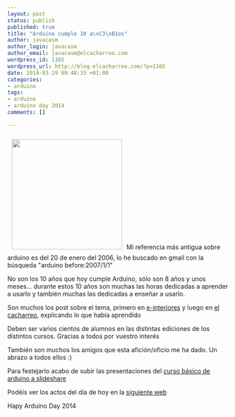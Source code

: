 ```yaml
--- 
layout: post
status: publish
published: true
title: "Arduino cumple 10 a\xC3\xB1os"
author: javacasm
author_login: javacasm
author_email: javacasm@elcacharreo.com
wordpress_id: 1165
wordpress_url: http://blog.elcacharreo.com/?p=1165
date: 2014-03-29 09:48:33 +01:00
categories: 
- arduino
tags: 
- arduino
- arduino day 2014
comments: []

---
```

<img class="alignleft" style="margin: 10px;" alt="" src="http://day.arduino.cc/wp-content/themes/arduinoWide/arduinoday/img/logo-01.png" width="250" />Mi referencia más antigua sobre arduino es del 20 de enero del 2006, lo he buscado en gmail con la búsqueda "arduino before:2007/1/1"

No son los 10 años que hoy cumple Arduino, sólo son 8 años y unos meses... durante estos 10 años son muchas las horas dedicadas a aprender a usarlo y también muchas las dedicadas a enseñar a usarlo.

Son muchos los post sobre el tema, primero en <a href="http://e-interiores.aprendizdetodo.es/?s=arduino">e-interiores</a> y luego en <a href="http://blog.elcacharreo.com/?s=arduino">el cacharreo</a>, explicando lo que había aprendido

Deben ser varios cientos de alumnos en las distintas ediciones de los distintos cursos. Gracias a todos por vuestro interés

También son muchos los amigos que esta afición/oficio me ha dado. Un abrazo a todos ellos :)

Para festejarlo acabo de subir las presentaciones del <a href="https://www.slideshare.net/javacasm">curso básico de arduino a slideshare</a>

Podéis ver los actos del día de hoy en la <a href="http://day.arduino.cc/">siguiente web</a>

Hapy Arduino Day 2014
